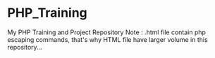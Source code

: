 # PHP_Training
My PHP Training and Project Repository
Note : .html file contain php escaping commands, that's why HTML file have larger volume in this repository...
